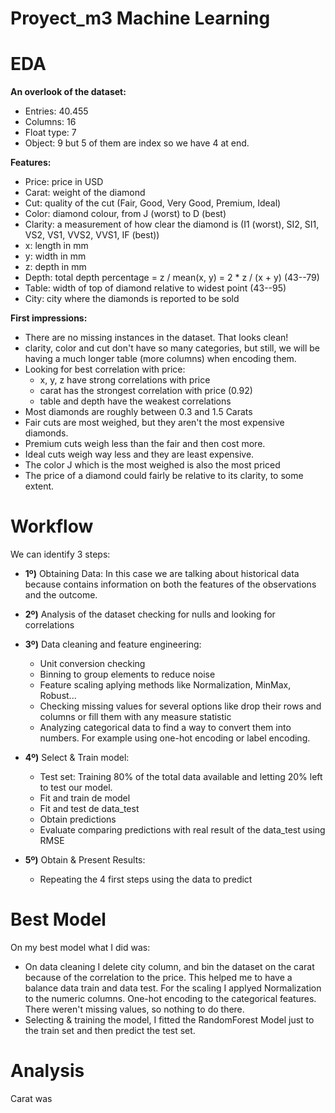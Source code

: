 # Proyect_m3 Machine Learning


EDA
====================
**An overlook of the dataset:**

- Entries: 40.455
- Columns: 16
- Float type: 7
- Object: 9 but 5 of them are index so we have 4 at end.

**Features:**

- Price: price in USD
- Carat: weight of the diamond
- Cut: quality of the cut (Fair, Good, Very Good, Premium, Ideal)
- Color: diamond colour, from J (worst) to D (best)
- Clarity: a measurement of how clear the diamond is (I1 (worst), SI2, SI1, VS2, VS1, VVS2, VVS1, IF (best))
- x: length in mm
- y: width in mm
- z: depth in mm
- Depth: total depth percentage = z / mean(x, y) = 2 * z / (x + y) (43--79)
- Table: width of top of diamond relative to widest point (43--95)
- City: city where the diamonds is reported to be sold

**First impressions:**

- There are no missing instances in the dataset. That looks clean!
- clarity, color and cut don't have so many categories, but still, we will be having a much longer table (more columns) when encoding them.
- Looking for best correlation with price:
    - x, y, z have strong correlations with price
    - carat has the strongest correlation with price (0.92)
    - table and depth have the weakest correlations
- Most diamonds are roughly between 0.3 and 1.5 Carats
- Fair cuts are most weighed, but they aren't the most expensive diamonds. 
- Premium cuts weigh less than the fair and then cost more. 
- Ideal cuts weigh way less and they are least expensive. 
- The color J which is the most weighed is also the most priced
- The price of a diamond could fairly be relative to its clarity, to some extent.

Workflow
====================

We can identify 3 steps:

- **1º)** Obtaining Data: In this case we are talking about historical data because contains information on both the features of the observations and the outcome.
- **2º)** Analysis of the dataset checking for nulls and looking for correlations
- **3º)** Data cleaning and feature engineering:

    - Unit conversion checking
    - Binning to group elements to reduce noise
    - Feature scaling aplying methods like Normalization, MinMax, Robust...
    - Checking missing values for several options like drop their rows and columns or fill them with any measure statistic
    - Analyzing categorical data to find a way to convert them into numbers. For example using one-hot encoding or label encoding.
- **4º)** Select & Train model:

    - Test set: Training 80% of the total data available and letting 20% left to test our model.
    - Fit and train de model
    - Fit and test de data_test
    - Obtain predictions
    - Evaluate comparing predictions with real result of the data_test using RMSE

- **5º)** Obtain & Present Results:

    - Repeating the 4 first steps using the data to predict
        

Best Model
================

On my best model  what I did was:

- On data cleaning I delete city column, and bin the dataset on the carat because of the correlation to the price. This helped me to have a balance data train and data test. For the scaling I applyed Normalization to the numeric columns. One-hot encoding to the categorical features. There weren't missing values, so nothing to do there.
- Selecting & training the model, I fitted the RandomForest Model just to the train set and then predict the test set.

Analysis
==============
Carat was 
